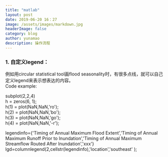 ```yaml
---
title: "matlab"
layout: post
date: 2019-06-20 16：27
image: /assets/images/markdown.jpg
headerImage: false
category: blog
author: yunamao
description: 操作流程
---
```


### 1. 自定义legend：
例如用circular statistical tool画flood seasonality时，有很多点线，就可以自己定义legend来表示想表达的内容。<br>
Code example:<br>

subplot(2,2,4) <br>
h = zeros(6, 1);<br>
h(1) = plot(NaN,NaN,'ro'); <br>
h(2) = plot(NaN,NaN,'bo'); <br>
h(3) = plot(NaN,NaN,'go'); <br>
h(4) = plot(NaN,NaN,'-r'); <br>

legendinfo={'Timing of Annual Maximum Flood Extent','Timing of Annual Maximum Runoff Prior to Inundation','Timing of Annual Maximum Streamflow Routed After Inundation','xxx'}
lgd=columnlegend(2,cellstr(legendinfo),'location','southeast' );<br>
